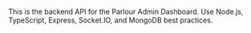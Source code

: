 <!-- Use this file to provide workspace-specific custom instructions to Copilot. For more details, visit https://code.visualstudio.com/docs/copilot/copilot-customization#_use-a-githubcopilotinstructionsmd-file -->

This is the backend API for the Parlour Admin Dashboard. Use Node.js, TypeScript, Express, Socket.IO, and MongoDB best practices.
